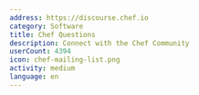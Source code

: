 ```yaml
---
address: https://discourse.chef.io
category: Software
title: Chef Questions
description: Connect with the Chef Community
userCount: 4394
icon: chef-mailing-list.png
activity: medium
language: en
---
```


